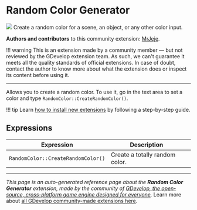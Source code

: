 # Random Color Generator

<img src="https://resources.gdevelop-app.com/assets/Icons/format-color-fill.svg" class="extension-icon"></img>
Create a random color for a scene, an object, or any other color input.

**Authors and contributors** to this community extension: [MrJeje](https://gd.games/MrJeje).

!!! warning
    This is an extension made by a community member — but not reviewed
    by the GDevelop extension team. As such, we can't guarantee it
    meets all the quality standards of official extensions. In case of
    doubt, contact the author to know more about what the extension
    does or inspect its content before using it.

---

Allows you to create a random color.
To use it, go in the text area to set a color and type `RandomColor::CreateRandomColor()`.

!!! tip
    Learn [how to install new extensions](/gdevelop5/extensions/search) by following a step-by-step guide.

## Expressions

| Expression | Description |  |
|-----|-----|-----|
| `RandomColor::CreateRandomColor()` | Create a totally random color. ||


---

*This page is an auto-generated reference page about the **Random Color Generator** extension, made by the community of [GDevelop, the open-source, cross-platform game engine designed for everyone](https://gdevelop.io/).* Learn more about [all GDevelop community-made extensions here](/gdevelop5/extensions).